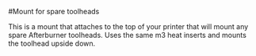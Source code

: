 #Mount for spare toolheads

This is a mount that attaches to the top of your printer that will mount any spare Afterburner toolheads.
Uses the same m3 heat inserts and mounts the toolhead upside down.
